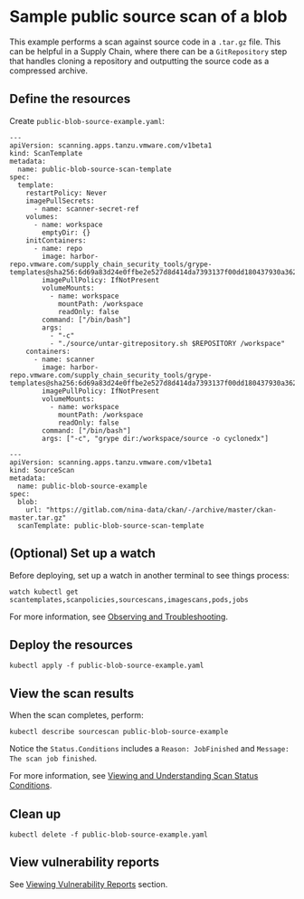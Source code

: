 # Sample public source scan of a blob

This example performs a scan against source code in a `.tar.gz` file. This can be helpful in a Supply Chain, where there can be a `GitRepository` step that handles cloning a repository and outputting the source code as a compressed archive.

## <a id="define-resources"></a>Define the resources

Create `public-blob-source-example.yaml`:

```
---
apiVersion: scanning.apps.tanzu.vmware.com/v1beta1
kind: ScanTemplate
metadata:
  name: public-blob-source-scan-template
spec:
  template:
    restartPolicy: Never
    imagePullSecrets:
      - name: scanner-secret-ref
    volumes:
      - name: workspace
        emptyDir: {}
    initContainers:
      - name: repo
        image: harbor-repo.vmware.com/supply_chain_security_tools/grype-templates@sha256:6d69a83d24e0ffbe2e527d8d414da7393137f00dd180437930a36251376a7912
        imagePullPolicy: IfNotPresent
        volumeMounts:
          - name: workspace
            mountPath: /workspace
            readOnly: false
        command: ["/bin/bash"]
        args:
          - "-c"
          - "./source/untar-gitrepository.sh $REPOSITORY /workspace"
    containers:
      - name: scanner
        image: harbor-repo.vmware.com/supply_chain_security_tools/grype-templates@sha256:6d69a83d24e0ffbe2e527d8d414da7393137f00dd180437930a36251376a7912
        imagePullPolicy: IfNotPresent
        volumeMounts:
          - name: workspace
            mountPath: /workspace
            readOnly: false
        command: ["/bin/bash"]
        args: ["-c", "grype dir:/workspace/source -o cyclonedx"]

---
apiVersion: scanning.apps.tanzu.vmware.com/v1beta1
kind: SourceScan
metadata:
  name: public-blob-source-example
spec:
  blob:
    url: "https://gitlab.com/nina-data/ckan/-/archive/master/ckan-master.tar.gz"
  scanTemplate: public-blob-source-scan-template
```

## <a id="set-up-watch"></a>(Optional) Set up a watch

Before deploying, set up a watch in another terminal to see things process:

```
watch kubectl get scantemplates,scanpolicies,sourcescans,imagescans,pods,jobs
```

For more information, see [Observing and Troubleshooting](../observing.md).

## <a id="deploy-resources"></a>Deploy the resources

```
kubectl apply -f public-blob-source-example.yaml
```

## <a id="view-scan-results"></a>View the scan results

When the scan completes, perform:

```
kubectl describe sourcescan public-blob-source-example
```

Notice the `Status.Conditions` includes a `Reason: JobFinished` and `Message: The scan job finished`.

For more information, see [Viewing and Understanding Scan Status Conditions](../results.md).

## <a id="clean-up"></a>Clean up

```
kubectl delete -f public-blob-source-example.yaml
```

## <a id="view-vulnerability-reports"></a>View vulnerability reports

See [Viewing Vulnerability Reports](../viewing-reports.md) section.
